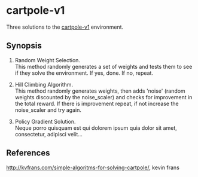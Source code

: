 # cartpole-v1
Three solutions to the [cartpole-v1](https://gym.openai.com/envs/CartPole-v1/) environment.   
  
## Synopsis
1. Random Weight Selection.  
     This method randomly generates a set of weights and tests them to see if they solve the environment. If yes, done. If no, repeat.

2. Hill Climbing Algorithm.  
     This method randomly generates weights, then adds 'noise' (random weights discounted by the noise_scaler) and checks for improvement in the total reward. If there is improvement repeat, if not increase the noise_scaler and try again.

3. Policy Gradient Solution.  
     Neque porro quisquam est qui dolorem ipsum quia dolor sit amet, consectetur, adipisci velit...

## References
http://kvfrans.com/simple-algoritms-for-solving-cartpole/, kevin frans
